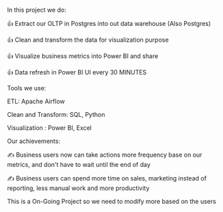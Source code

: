 In this project we do:

👍 Extract our OLTP in Postgres into out data warehouse (Also Postgres)

👍 Clean and transform the data for visualization purpose

👍 Visualize business metrics into Power BI and share

👍 Data refresh in Power BI UI every 30 MINUTES

Tools we use:

ETL: Apache Airflow

Clean and Transform: SQL, Python

Visualization : Power BI, Excel

Our achievements:

✍️ Business users now can take actions more frequency base on our metrics, and don't have to wait until the end of day

✍️ Business users can spend more time on sales, marketing instead of reporting, less manual work and more productivity

This is a On-Going Project so we need to modify more based on the users
